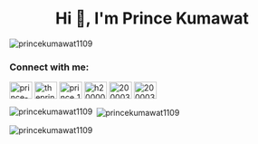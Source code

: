 <h1 align="center">Hi 👋, I'm Prince Kumawat</h1>
<p align="left"> <img src="https://komarev.com/ghpvc/?username=princekumawat1109&label=Profile%20views&color=0e75b6&style=flat" alt="princekumawat1109" /> </p>

<h3 align="left">Connect with me:</h3>
<p align="left">
<a href="https://linkedin.com/in/prince-kumawat" target="blank"><img align="center" src="https://raw.githubusercontent.com/rahuldkjain/github-profile-readme-generator/master/src/images/icons/Social/linked-in-alt.svg" alt="prince-kumawat" height="30" width="40" /></a>
<a href="https://instagram.com/theprincekumawat" target="blank"><img align="center" src="https://raw.githubusercontent.com/rahuldkjain/github-profile-readme-generator/master/src/images/icons/Social/instagram.svg" alt="theprincekumawat" height="30" width="40" /></a>
<a href="https://www.codechef.com/users/prince_1608" target="blank"><img align="center" src="https://cdn.jsdelivr.net/npm/simple-icons@3.1.0/icons/codechef.svg" alt="prince_1608" height="30" width="40" /></a>
<a href="https://www.hackerrank.com/h2000030824" target="blank"><img align="center" src="https://raw.githubusercontent.com/rahuldkjain/github-profile-readme-generator/master/src/images/icons/Social/hackerrank.svg" alt="h2000030824" height="30" width="40" /></a>
<a href="https://codeforces.com/profile/2000030824_klu" target="blank"><img align="center" src="https://raw.githubusercontent.com/rahuldkjain/github-profile-readme-generator/master/src/images/icons/Social/codeforces.svg" alt="2000030824_klu" height="30" width="40" /></a>
<a href="https://www.leetcode.com/2000030824_prince" target="blank"><img align="center" src="https://raw.githubusercontent.com/rahuldkjain/github-profile-readme-generator/master/src/images/icons/Social/leet-code.svg" alt="2000030824_prince" height="30" width="40" /></a>
</p>

<p><img align="left" src="https://github-readme-stats.vercel.app/api/top-langs?username=princekumawat1109&show_icons=true&locale=en&layout=compact" alt="princekumawat1109" /></p>

<p>&nbsp;<img align="center" src="https://github-readme-stats.vercel.app/api?username=princekumawat1109&show_icons=true&locale=en" alt="princekumawat1109" /></p>

<p><img align="center" src="https://github-readme-streak-stats.herokuapp.com/?user=princekumawat1109&" alt="princekumawat1109" /></p>
